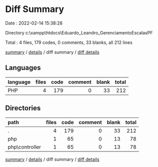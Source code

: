 # Diff Summary

Date : 2022-02-14 15:38:28

Directory c:\xampp\htdocs\Eduardo_Leandro_GerenciamentoEscalasPF

Total : 4 files,  179 codes, 0 comments, 33 blanks, all 212 lines

[summary](results.md) / [details](details.md) / diff summary / [diff details](diff-details.md)

## Languages
| language | files | code | comment | blank | total |
| :--- | ---: | ---: | ---: | ---: | ---: |
| PHP | 4 | 179 | 0 | 33 | 212 |

## Directories
| path | files | code | comment | blank | total |
| :--- | ---: | ---: | ---: | ---: | ---: |
| . | 4 | 179 | 0 | 33 | 212 |
| php | 1 | 65 | 0 | 13 | 78 |
| php\controller | 1 | 65 | 0 | 13 | 78 |

[summary](results.md) / [details](details.md) / diff summary / [diff details](diff-details.md)